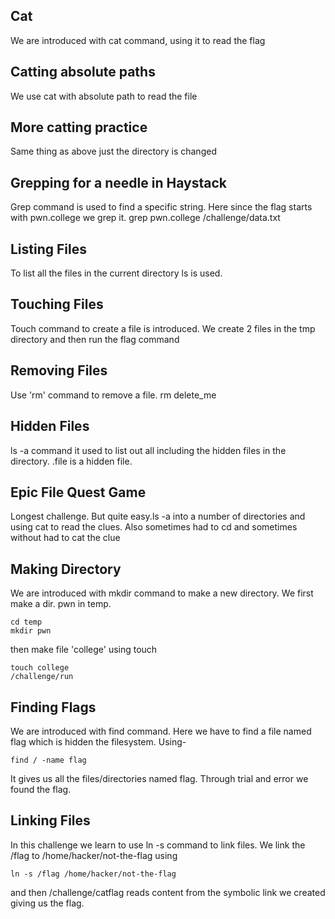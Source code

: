 ## Cat
We are introduced with cat command, using it to read the flag
## Catting absolute paths
We use cat with absolute path to read the file
## More catting practice
Same thing as above just the directory is changed
## Grepping for a needle in Haystack
Grep command is used to find a specific string. Here since the flag starts with pwn.college we grep it.
grep pwn.college /challenge/data.txt
## Listing Files
To list all the files in the current directory ls is used.
## Touching Files
Touch command to create a file is introduced. We create 2 files in the tmp directory and then run the flag command
## Removing Files
Use 'rm' command to remove a file.
rm delete_me
## Hidden Files
ls -a command it used to list out all including the hidden files in the directory. .file is a hidden file.
## Epic File Quest Game
Longest challenge. But quite easy.ls -a into a number of directories and using cat to read the clues. Also sometimes had to cd and sometimes without had to cat the clue
## Making Directory
We are introduced with mkdir command to make a new directory. We first make a dir. pwn in temp.
```
cd temp
mkdir pwn
```
then make file 'college' using touch
```
touch college
/challenge/run
```
## Finding Flags
We are introduced with find command. Here we have to find a file named flag which is hidden the filesystem. Using-
```
find / -name flag
```
It gives us all the files/directories named flag. Through trial and error we found the flag.
## Linking Files
In this challenge we learn to use ln -s command to link files. We link the /flag to /home/hacker/not-the-flag using 
```
ln -s /flag /home/hacker/not-the-flag
```
and then /challenge/catflag reads content from the symbolic link we created giving us the flag.

